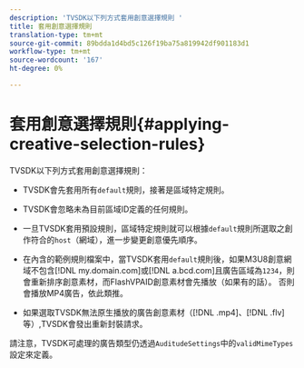 ```yaml
---
description: 'TVSDK以下列方式套用創意選擇規則 '
title: 套用創意選擇規則
translation-type: tm+mt
source-git-commit: 89bdda1d4bd5c126f19ba75a819942df901183d1
workflow-type: tm+mt
source-wordcount: '167'
ht-degree: 0%

---
```



# 套用創意選擇規則{#applying-creative-selection-rules}

TVSDK以下列方式套用創意選擇規則：

* TVSDK會先套用所有`default`規則，接著是區域特定規則。
* TVSDK會忽略未為目前區域ID定義的任何規則。
* 一旦TVSDK套用預設規則，區域特定規則就可以根據`default`規則所選取之創作符合的`host`（網域），進一步變更創意優先順序。

* 在內含的範例規則檔案中，當TVSDK套用`default`規則後，如果M3U8創意網域不包含[!DNL my.domain.com]或[!DNL a.bcd.com]且廣告區域為`1234`，則會重新排序創意素材，而FlashVPAID創意素材會先播放（如果有的話）。 否則會播放MP4廣告，依此類推。

* 如果選取TVSDK無法原生播放的廣告創意素材（[!DNL .mp4]、[!DNL .flv]等）,TVSDK會發出重新封裝請求。

請注意，TVSDK可處理的廣告類型仍透過`AuditudeSettings`中的`validMimeTypes`設定來定義。
